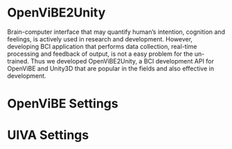 # OpenViBE2Unity

Brain-computer interface that may quantify human’s intention, cognition and feelings, is actively used in research and development. However, developing BCI application that performs data collection, real-time processing and feedback of output, is not a easy problem for the un-trained. Thus we developed OpenViBE2Unity, a BCI development API for OpenViBE and Unity3D that are popular in the fields and also effective in development. 


# OpenViBE Settings

# UIVA Settings
